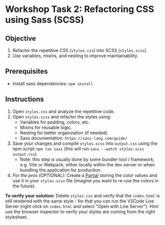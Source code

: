 # Workshop Task 2: Refactoring CSS using Sass (SCSS)
## Objective
1. Refactor the repetitive CSS (`styles.css`) into SCSS (`styles.scss`).
2. Use variables, mixins, and nesting to improve maintainability.

## Prerequisites
- Install sass dependencies: `npm install`

## Instructions

1. Open `styles.css` and analyze the repetitive code.  
2. Open `styles.scss` and refactor the styles using:
   - Variables for padding, colors, etc.
   - Mixins for reusable logic.
   - Nesting for better organization (if needed).
   - Sass documentation: `https://sass-lang.com/guide/`
3. Save your changes and compile `styles.scss` into `output.css`
   using the npm script `npm run sass` 
   (this will run `sass --watch styles.scss output.css`) 
   - Note: this step is usually done by some bundler tool / framework, e.g. Vite
     or Webpack, either locally within the dev server or when bundling the
     application for production.
4. _For the pros (OPTIONAL):_ Create a
   [Partial](https://sass-lang.com/guide/#partials) storing the color values and use it in
   your `styles.scss` file (imagine you want to re-use the colors in the future).

**To verify your solution:** Delete `styles.css` and verify that the
   `index.html` is still rendered with
   the same style - for that you can run the VSCode Live Server (right click on
   `index.html` and select "Open with Live Server"). Hint: use the browser
   inspector to verify your styles are coming from the right stylesheet.
